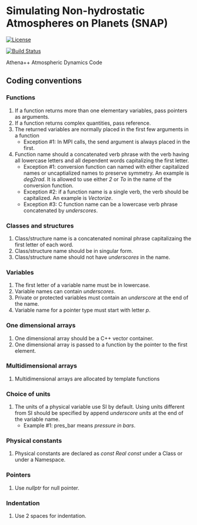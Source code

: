 # Simulating Non-hydrostatic Atmospheres on Planets (SNAP)
<!-- Jenkins Status Badge in Markdown (with view), unprotected, flat style -->
<!-- In general, need to be on Princeton VPN, logged into Princeton CAS, with ViewStatus access to Jenkins instance to click on unprotected Build Status Badge, but server is configured to whitelist GitHub -->
[![License](https://img.shields.io/badge/License-BSD%203--Clause-blue.svg)](https://opensource.org/licenses/BSD-3-Clause)
<!--[![Build Status](https://travis-ci.com/luminoctum/athena19-dev.svg?token=AfxC7sH2UkyrrtpsBrob&branch=dev)](https://travis-ci.com/luminoctum/athena19-dev) -->
[![Build Status](https://github.com/luminoctum/athena19-dev/actions/workflows/autotest.yml/badge.svg)](https://github.com/luminoctum/athena19-dev/actions/workflows/autotest.yml)

<!--[![Public GitHub  issues](https://img.shields.io/github/issues/PrincetonUniversity/athena-public-version.svg)](https://github.com/PrincetonUniversity/athena-public-version/issues)
[![Public GitHub pull requests](https://img.shields.io/github/issues-pr/PrincetonUniversity/athena-public-version.svg)](https://github.com/PrincetonUniversity/athena-public-version/pulls) -->

Athena++ Atmospheric Dynamics Code

## Coding conventions
### Functions
1. If a function returns more than one elementary variables, pass pointers as arguments.
1. If a function returns complex quantities, pass reference.
1. The returned variables are normally placed in the first few arguments in a function
   - Exception #1: In MPI calls, the send argument is always placed in the first.
1. Function name should a concatenated verb phrase with the verb having all lowercase letters
   and all dependent words capitalizing the first letter.
   - Exception #1: conversion function can named with either capitalized names or
     uncaptialized names to preserve symmetry. An example is *deg2rad*. It is allowed to
     use either *2* or *To* in the name of the conversion function.
   - Exception #2: if a function name is a single verb, the verb should be
     capitalized. An example is *Vectorize*.
   - Exception #3: C function name can be a lowercase verb phrase concatenated by *underscores*.

### Classes and structures
1. Class/structure name is a concatenated nominal phrase capitalizaing the first letter of
   each word.
1. Class/structure name should be in singular form.
1. Class/structure name should not have *underscores* in the name.

### Variables
1. The first letter of a variable name must be in lowercase.
1. Variable names can contain *underscores*.
1. Private or protected variables must contain an *underscore* at the end of the name.
1. Variable name for a pointer type must start with letter *p*.

### One dimensional arrays
1. One dimensional array should be a C++ vector container.
1. One dimensional array is passed to a function by the pointer to the first element.

### Multidimensional arrays
1. Multidimensional arrays are allocated by template functions

### Choice of units
1. The units of a physical variable use SI by default. Using units different from SI should be
   specified by append *underscore units* at the end of the variable name.
   - Example #1: pres\_bar means *pressure in bars*.

### Physical constants
1. Physical constants are declared as *const Real const* under a Class or under a
   Namespace.

### Pointers
1. Use *nullptr* for null pointer.

### Indentation
1. Use 2 spaces for indentation.
